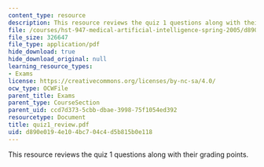 ```yaml
---
content_type: resource
description: This resource reviews the quiz 1 questions along with their grading points.
file: /courses/hst-947-medical-artificial-intelligence-spring-2005/d890e0194e104bc704c4d5b815b0e118_quiz1_review.pdf
file_size: 326647
file_type: application/pdf
hide_download: true
hide_download_original: null
learning_resource_types:
- Exams
license: https://creativecommons.org/licenses/by-nc-sa/4.0/
ocw_type: OCWFile
parent_title: Exams
parent_type: CourseSection
parent_uid: ccd7d373-5cbb-dbae-3998-75f1054ed392
resourcetype: Document
title: quiz1_review.pdf
uid: d890e019-4e10-4bc7-04c4-d5b815b0e118
---
```

This resource reviews the quiz 1 questions along with their grading points.